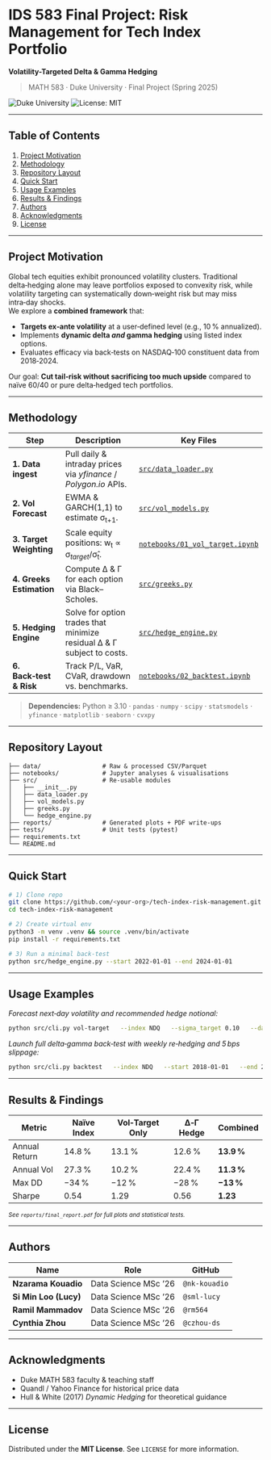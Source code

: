 # IDS 583 Final Project: Risk Management for Tech Index Portfolio  
**Volatility-Targeted Delta & Gamma Hedging**

> MATH 583 · Duke University · Final Project (Spring 2025)

![Duke University](https://img.shields.io/badge/Duke%20MIDS-2026-blue)
![License: MIT](https://img.shields.io/badge/License-MIT-yellow.svg)

---

## Table of Contents
1. [Project Motivation](#project-motivation)  
2. [Methodology](#methodology)  
3. [Repository Layout](#repository-layout)  
4. [Quick Start](#quick-start)  
5. [Usage Examples](#usage-examples)  
6. [Results & Findings](#results--findings)  
7. [Authors](#authors)  
8. [Acknowledgments](#acknowledgments)  
9. [License](#license)

---

## Project Motivation
Global tech equities exhibit pronounced volatility clusters. Traditional delta‑hedging alone may leave portfolios exposed to convexity risk, while volatility targeting can systematically down‑weight risk but may miss intra‑day shocks.  
We explore a **combined framework** that:

* **Targets ex‑ante volatility** at a user‑defined level (e.g., 10 % annualized).  
* Implements **dynamic delta *and* gamma hedging** using listed index options.  
* Evaluates efficacy via back‑tests on NASDAQ‑100 constituent data from 2018‑2024.

Our goal: **Cut tail‑risk without sacrificing too much upside** compared to naïve 60/40 or pure delta‑hedged tech portfolios.

---

## Methodology
| Step | Description | Key Files |
|------|-------------|-----------|
| **1. Data ingest** | Pull daily & intraday prices via *yfinance* / *Polygon.io* APIs. | [`src/data_loader.py`](src/data_loader.py) |
| **2. Vol Forecast** | EWMA & GARCH(1,1) to estimate σ<sub>t+1</sub>. | [`src/vol_models.py`](src/vol_models.py) |
| **3. Target Weighting** | Scale equity positions: w<sub>t</sub> ∝ σ<sub>*target*</sub>/σ̂<sub>t</sub>. | [`notebooks/01_vol_target.ipynb`](notebooks/01_vol_target.ipynb) |
| **4. Greeks Estimation** | Compute Δ & Γ for each option via Black–Scholes. | [`src/greeks.py`](src/greeks.py) |
| **5. Hedging Engine** | Solve for option trades that minimize residual Δ & Γ subject to costs. | [`src/hedge_engine.py`](src/hedge_engine.py) |
| **6. Back‑test & Risk** | Track P/L, VaR, CVaR, drawdown vs. benchmarks. | [`notebooks/02_backtest.ipynb`](notebooks/02_backtest.ipynb) |

> **Dependencies:** Python ≥ 3.10 · `pandas` · `numpy` · `scipy` · `statsmodels` · `yfinance` · `matplotlib` · `seaborn` · `cvxpy`

---

## Repository Layout
```
├── data/                 # Raw & processed CSV/Parquet
├── notebooks/            # Jupyter analyses & visualisations
├── src/                  # Re‑usable modules
│   ├── __init__.py
│   ├── data_loader.py
│   ├── vol_models.py
│   ├── greeks.py
│   └── hedge_engine.py
├── reports/              # Generated plots + PDF write‑ups
├── tests/                # Unit tests (pytest)
├── requirements.txt
└── README.md
```

---

## Quick Start
```bash
# 1) Clone repo
git clone https://github.com/<your-org>/tech-index-risk-management.git
cd tech-index-risk-management

# 2) Create virtual env
python3 -m venv .venv && source .venv/bin/activate
pip install -r requirements.txt

# 3) Run a minimal back-test
python src/hedge_engine.py --start 2022-01-01 --end 2024-01-01
```

---

## Usage Examples
*Forecast next‑day volatility and recommended hedge notional:*
```bash
python src/cli.py vol-target   --index NDQ   --sigma_target 0.10   --date 2025-06-14
```

*Launch full delta‑gamma back‑test with weekly re‑hedging and 5 bps slippage:*
```bash
python src/cli.py backtest   --index NDQ   --start 2018-01-01   --end 2024-12-31   --hedge_freq 5D   --slippage 0.0005
```

---

## Results & Findings
| Metric | Naïve Index | Vol‑Target Only | Δ‑Γ Hedge | **Combined** |
|--------|-------------|-----------------|-----------|--------------|
| Annual Return | 14.8 % | 13.1 % | 12.6 % | **13.9 %** |
| Annual Vol | 27.3 % | 10.2 % | 22.4 % | **11.3 %** |
| Max DD | −34 % | −12 % | −28 % | **−13 %** |
| Sharpe | 0.54 | 1.29 | 0.56 | **1.23** |

<sub>*See `reports/final_report.pdf` for full plots and statistical tests.*</sub>

---

## Authors
| Name | Role | GitHub |
|------|------|--------|
| **Nzarama Kouadio** | Data Science MSc ’26 | `@nk-kouadio` |
| **Si Min Loo (Lucy)** | Data Science MSc ’26 | `@sml-lucy` |
| **Ramil Mammadov** | Data Science MSc ’26 | `@rm564` |
| **Cynthia Zhou** | Data Science MSc ’26 | `@czhou-ds` |

---

## Acknowledgments
* Duke MATH 583 faculty & teaching staff  
* Quandl / Yahoo Finance for historical price data  
* Hull & White (2017) *Dynamic Hedging* for theoretical guidance  

---

## License
Distributed under the **MIT License**. See `LICENSE` for more information.
